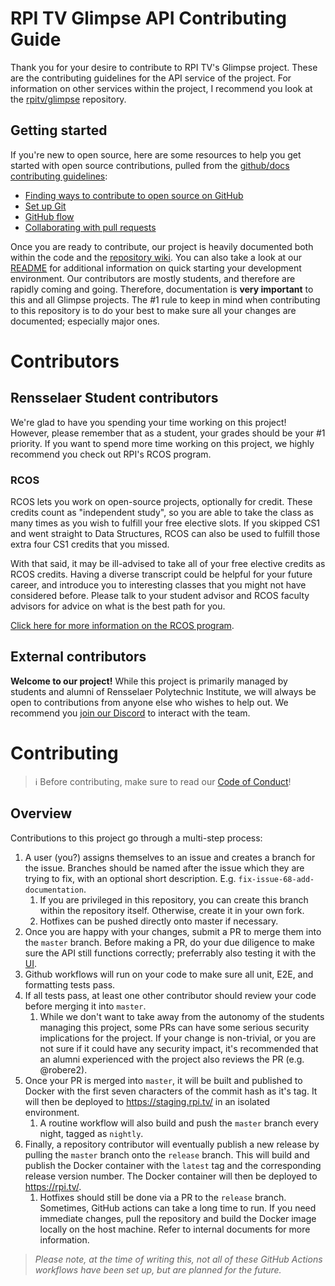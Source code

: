 # RPI TV Glimpse API Contributing Guide

Thank you for your desire to contribute to RPI TV's Glimpse project. These are the contributing guidelines for the API service of the project. For information on other services within the project, I recommend you look at the [rpitv/glimpse](https://github.com/rpitv/glimpse) repository. 

## Getting started

If you're new to open source, here are some resources to help you get started with open source contributions, pulled from the [github/docs contributing guidelines](https://github.com/github/docs/blob/main/CONTRIBUTING.md):

- [Finding ways to contribute to open source on GitHub](https://docs.github.com/en/get-started/exploring-projects-on-github/finding-ways-to-contribute-to-open-source-on-github)
- [Set up Git](https://docs.github.com/en/get-started/quickstart/set-up-git)
- [GitHub flow](https://docs.github.com/en/get-started/quickstart/github-flow)
- [Collaborating with pull requests](https://docs.github.com/en/github/collaborating-with-pull-requests)

Once you are ready to contribute, our project is heavily documented both within the code and the [repository wiki](https://github.com/rpitv/glimpse-api/wiki). You can also take a look at our [README](README.md) for additional information on quick starting your development environment. Our contributors are mostly students, and therefore are rapidly coming and going. Therefore, documentation is **very important** to this and all Glimpse projects. The #1 rule to keep in mind when contributing to this repository is to do your best to make sure all your changes are documented; especially major ones.

# Contributors

## Rensselaer Student contributors

We're glad to have you spending your time working on this project! However, please remember that as a student, your grades should be your #1 priority. If you want to spend more time working on this project, we highly recommend you check out RPI's RCOS program. 

### RCOS

RCOS lets you work on open-source projects, optionally for credit. These credits count as "independent study", so you are able to take the class as many times as you wish to fulfill your free elective slots. If you skipped CS1 and went straight to Data Structures, RCOS can also be used to fulfill those extra four CS1 credits that you missed.

With that said, it may be ill-advised to take all of your free elective credits as RCOS credits. Having a diverse transcript could be helpful for your future career, and introduce you to interesting classes that you might not have considered before. Please talk to your student advisor and RCOS faculty advisors for advice on what is the best path for you.

[Click here for more information on the RCOS program](https://rcos.io/).

## External contributors

**Welcome to our project!** While this project is primarily managed by students and alumni of Rensselaer Polytechnic Institute, we will always be open to contributions from anyone else who wishes to help out. We recommend you [join our Discord](https://rpi.tv/discord-glimpse) to interact with the team. 

# Contributing

> ℹ️ Before contributing, make sure to read our [Code of Conduct](https://github.com/rpitv/glimpse-api/blob/master/CODE_OF_CONDUCT.md)!

## Overview

Contributions to this project go through a multi-step process:

1. A user (you?) assigns themselves to an issue and creates a branch for the issue. Branches should be named after the issue which they are trying to fix, with an optional short description. E.g. `fix-issue-68-add-documentation`.
    1. If you are privileged in this repository, you can create this branch within the repository itself. Otherwise, create it in your own fork.
    2. Hotfixes can be pushed directly onto master if necessary.
2. Once you are happy with your changes, submit a PR to merge them into the `master` branch. Before making a PR, do your due diligence to make sure the API still functions correctly; preferrably also testing it with the [UI](https://github.com/rpitv/glimpse-ui).
3. Github workflows will run on your code to make sure all unit, E2E, and formatting tests pass.
4. If all tests pass, at least one other contributor should review your code before merging it into `master`.
    1. While we don't want to take away from the autonomy of the students managing this project, some PRs can have some serious security implications for the project. If your change is non-trivial, or you are not sure if it could have any security impact, it's recommended that an alumni experienced with the project also reviews the PR (e.g. @robere2).
5. Once your PR is merged into `master`, it will be built and published to Docker with the first seven characters of the commit hash as it's tag. It will then be deployed to https://staging.rpi.tv/ in an isolated environment.
    1. A routine workflow will also build and push the `master` branch every night, tagged as `nightly`.
7. Finally, a repository contributor will eventually publish a new release by pulling the `master` branch onto the `release` branch. This will build and publish the Docker container with the `latest` tag and the corresponding release version number. The Docker container will then be deployed to https://rpi.tv/.
    1. Hotfixes should still be done via a PR to the `release` branch. Sometimes, GitHub actions can take a long time to run. If you need immediate changes, pull the repository and build the Docker image locally on the host machine. Refer to internal documents for more information.

> *Please note, at the time of writing this, not all of these GitHub Actions workflows have been set up, but are planned for the future.*

